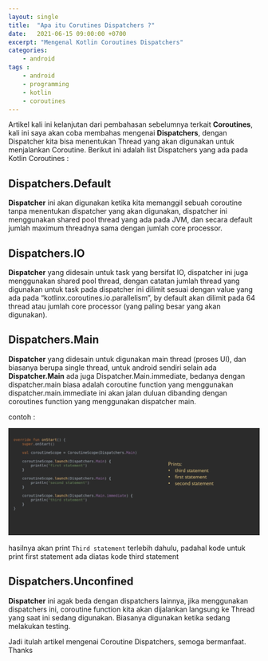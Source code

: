 ```yaml
---
layout: single
title:  "Apa itu Corutines Dispatchers ?"
date:   2021-06-15 09:00:00 +0700
excerpt: "Mengenal Kotlin Coroutines Dispatchers"
categories: 
    - android
tags : 
    - android
    - programming
    - kotlin
    - coroutines
---
```


Artikel kali ini kelanjutan dari pembahasan sebelumnya terkait **Coroutines**, kali ini saya akan coba membahas mengenai 
**Dispatchers**, dengan Dispatcher kita bisa menentukan Thread yang akan digunakan untuk menjalankan Coroutine. Berikut ini adalah list Dispatchers yang ada pada Kotlin Coroutines :

## Dispatchers.Default

**Dispatcher** ini akan digunakan ketika kita memanggil sebuah coroutine tanpa menentukan dispatcher yang akan digunakan, dispatcher ini menggunakan shared pool thread yang ada pada JVM, dan secara default jumlah maximum threadnya sama dengan jumlah core processor.

## Dispatchers.IO

**Dispatcher** yang didesain untuk task yang bersifat IO, dispatcher ini juga menggunakan shared pool thread, dengan catatan jumlah thread yang digunakan untuk task pada dispatcher ini dilimit sesuai dengan value yang ada pada “kotlinx.coroutines.io.parallelism”, by default akan dilimit pada 64 thread atau jumlah core processor (yang paling besar yang akan digunakan).

## Dispatchers.Main

**Dispatcher** yang didesain untuk digunakan main thread (proses UI), dan biasanya berupa single thread, untuk android sendiri selain ada **Dispatcher.Main** ada juga Dispatcher.Main.immediate, bedanya dengan dispatcher.main biasa adalah coroutine function yang menggunakan dispatcher.main.immediate ini akan jalan duluan dibanding dengan coroutines function yang menggunakan dispatcher main.

contoh :

![Dispatchers.Main.Immediate](/assets/images/coroutines/dispatchermain_immediate.png)

hasilnya akan print `Third statement` terlebih dahulu, padahal kode untuk print first statement ada diatas kode third statement

## Dispatchers.Unconfined

**Dispatcher** ini agak beda dengan dispatchers lainnya, jika menggunakan dispatchers ini, coroutine function kita akan dijalankan langsung ke Thread yang saat ini sedang digunakan. Biasanya digunakan ketika sedang melakukan testing.



Jadi itulah artikel mengenai Coroutine Dispatchers, semoga bermanfaat.
Thanks